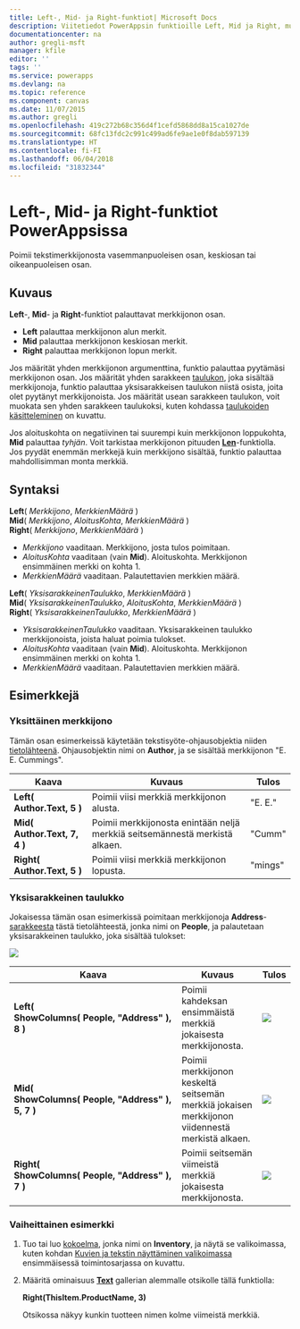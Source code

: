 ```yaml
---
title: Left-, Mid- ja Right-funktiot| Microsoft Docs
description: Viitetiedot PowerAppsin funktioille Left, Mid ja Right, mukaan lukien syntaksi ja esimerkit
documentationcenter: na
author: gregli-msft
manager: kfile
editor: ''
tags: ''
ms.service: powerapps
ms.devlang: na
ms.topic: reference
ms.component: canvas
ms.date: 11/07/2015
ms.author: gregli
ms.openlocfilehash: 419c272b68c356d4f1cefd5868dd8a15ca1027de
ms.sourcegitcommit: 68fc13fdc2c991c499ad6fe9ae1e0f8dab597139
ms.translationtype: HT
ms.contentlocale: fi-FI
ms.lasthandoff: 06/04/2018
ms.locfileid: "31832344"
---
```

# <a name="left-mid-and-right-functions-in-powerapps"></a>Left-, Mid- ja Right-funktiot PowerAppsissa
Poimii tekstimerkkijonosta vasemmanpuoleisen osan, keskiosan tai oikeanpuoleisen osan.

## <a name="description"></a>Kuvaus
**Left**-, **Mid**- ja **Right**-funktiot palauttavat merkkijonon osan.

* **Left** palauttaa merkkijonon alun merkit.
* **Mid** palauttaa merkkijonon keskiosan merkit.
* **Right** palauttaa merkkijonon lopun merkit.

Jos määrität yhden merkkijonon argumenttina, funktio palauttaa pyytämäsi merkkijonon osan. Jos määrität yhden sarakkeen [taulukon](../working-with-tables.md), joka sisältää merkkijonoja, funktio palauttaa yksisarakkeisen taulukon niistä osista, joita olet pyytänyt merkkijonoista. Jos määrität usean sarakkeen taulukon, voit muokata sen yhden sarakkeen taulukoksi, kuten kohdassa [taulukoiden käsitteleminen](../working-with-tables.md) on kuvattu.

Jos aloituskohta on negatiivinen tai suurempi kuin merkkijonon loppukohta, **Mid** palauttaa *tyhjän*.  Voit tarkistaa merkkijonon pituuden **[Len](function-len.md)**-funktiolla. Jos pyydät enemmän merkkejä kuin merkkijono sisältää, funktio palauttaa mahdollisimman monta merkkiä.

## <a name="syntax"></a>Syntaksi
**Left**( *Merkkijono*, *MerkkienMäärä* )<br>**Mid**( *Merkkijono*, *AloitusKohta*, *MerkkienMäärä* )<br>**Right**( *Merkkijono*, *MerkkienMäärä* )

* *Merkkijono* vaaditaan. Merkkijono, josta tulos poimitaan.
* *AloitusKohta* vaaditaan (vain **Mid**).  Aloituskohta.  Merkkijonon ensimmäinen merkki on kohta 1.
* *MerkkienMäärä* vaaditaan.  Palautettavien merkkien määrä.

**Left**( *YksisarakkeinenTaulukko*, *MerkkienMäärä* )<br>**Mid**( *YksisarakkeinenTaulukko*, *AloitusKohta*, *MerkkienMäärä* )<br>**Right**( *YksisarakkeinenTaulukko*, *MerkkienMäärä* )

* *YksisarakkeinenTaulukko* vaaditaan. Yksisarakkeinen taulukko merkkijonoista, joista haluat poimia tulokset.
* *AloitusKohta* vaaditaan (vain **Mid**).  Aloituskohta.  Merkkijonon ensimmäinen merkki on kohta 1.
* *MerkkienMäärä* vaaditaan.  Palautettavien merkkien määrä.

## <a name="examples"></a>Esimerkkejä
### <a name="single-string"></a>Yksittäinen merkkijono
Tämän osan esimerkeissä käytetään tekstisyöte-ohjausobjektia niiden [tietolähteenä](../working-with-data-sources.md). Ohjausobjektin nimi on **Author**, ja se sisältää merkkijonon "E. E. Cummings".

| Kaava | Kuvaus | Tulos |
| --- | --- | --- |
| **Left( Author.Text, 5 )** |Poimii viisi merkkiä merkkijonon alusta. |"E. E." |
| **Mid( Author.Text, 7, 4 )** |Poimii merkkijonosta enintään neljä merkkiä seitsemännestä merkistä alkaen. |"Cumm" |
| **Right( Author.Text, 5 )** |Poimii viisi merkkiä merkkijonon lopusta. |"mings" |

### <a name="single-column-table"></a>Yksisarakkeinen taulukko
Jokaisessa tämän osan esimerkissä poimitaan merkkijonoja **Address**-[sarakkeesta](../working-with-tables.md#columns) tästä tietolähteestä, jonka nimi on **People**, ja palautetaan yksisarakkeinen taulukko, joka sisältää tulokset:

![](media/function-left-mid-right/people-table.png)

| Kaava | Kuvaus | Tulos |
| --- | --- | --- |
| **Left( ShowColumns(&nbsp;People,&nbsp;"Address"&nbsp;), 8 )** |Poimii kahdeksan ensimmäistä merkkiä jokaisesta merkkijonosta. |<style> img { max-width: none } </style> ![](media/function-left-mid-right/people-table-left.png) |
| **Mid( ShowColumns(&nbsp;People,&nbsp;"Address"&nbsp;), 5, 7 )** |Poimii merkkijonon keskeltä seitsemän merkkiä jokaisen merkkijonon viidennestä merkistä alkaen. |![](media/function-left-mid-right/people-table-mid.png) |
| **Right( ShowColumns(&nbsp;People,&nbsp;"Address"&nbsp;), 7 )** |Poimii seitsemän viimeistä merkkiä jokaisesta merkkijonosta. |![](media/function-left-mid-right/people-table-right.png) |

### <a name="step-by-step-example"></a>Vaiheittainen esimerkki
1. Tuo tai luo [kokoelma](../working-with-data-sources.md#collections), jonka nimi on **Inventory**, ja näytä se valikoimassa, kuten kohdan [Kuvien ja tekstin näyttäminen valikoimassa](../show-images-text-gallery-sort-filter.md) ensimmäisessä toimintosarjassa on kuvattu.
2. Määritä ominaisuus **[Text](../controls/properties-core.md)** gallerian alemmalle otsikolle tällä funktiolla:
   
    **Right(ThisItem.ProductName, 3)**
   
    Otsikossa näkyy kunkin tuotteen nimen kolme viimeistä merkkiä.

